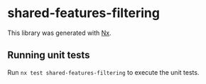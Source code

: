 # shared-features-filtering

This library was generated with [Nx](https://nx.dev).

## Running unit tests

Run `nx test shared-features-filtering` to execute the unit tests.
